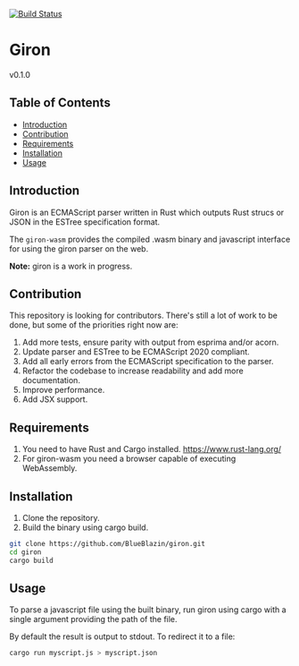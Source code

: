 [![Build Status](https://travis-ci.com/BlueBlazin/giron.svg?branch=master)](https://travis-ci.com/BlueBlazin/giron)

# Giron

v0.1.0

## Table of Contents

- [Introduction](#introduction)
- [Contribution](#contribution)
- [Requirements](#requirements)
- [Installation](#installation)
- [Usage](#usage)

## Introduction

Giron is an ECMAScript parser written in Rust which outputs Rust strucs or JSON in the ESTree specification format.

The `giron-wasm` provides the compiled .wasm binary and javascript interface for using the giron parser on the web.

**Note:** giron is a work in progress.

## Contribution

This repository is looking for contributors. There's still a lot of work to be done, but some of the priorities right now are:

1. Add more tests, ensure parity with output from esprima and/or acorn.
2. Update parser and ESTree to be ECMAScript 2020 compliant.
3. Add all early errors from the ECMAScript specification to the parser.
4. Refactor the codebase to increase readability and add more documentation.
5. Improve performance.
6. Add JSX support.

## Requirements

1. You need to have Rust and Cargo installed. https://www.rust-lang.org/
2. For giron-wasm you need a browser capable of executing WebAssembly.

## Installation

1. Clone the repository.
2. Build the binary using cargo build.

```sh
git clone https://github.com/BlueBlazin/giron.git
cd giron
cargo build
```

## Usage

To parse a javascript file using the built binary, run giron using cargo with a single argument providing the path of the file.

By default the result is output to stdout. To redirect it to a file:

```sh
cargo run myscript.js > myscript.json
```

